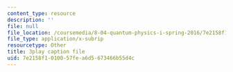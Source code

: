 ```yaml
---
content_type: resource
description: ''
file: null
file_location: /coursemedia/8-04-quantum-physics-i-spring-2016/7e2158f1010057fea6d5673466b55d4c_mnvYIEbJXlM.vtt
file_type: application/x-subrip
resourcetype: Other
title: 3play caption file
uid: 7e2158f1-0100-57fe-a6d5-673466b55d4c
---
```


